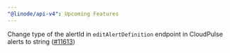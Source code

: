 ```yaml
---
"@linode/api-v4": Upcoming Features
---
```


Change type of the alertId in `editAlertDefinition` endpoint in CloudPulse alerts to string ([#11613](https://github.com/linode/manager/pull/11613))
